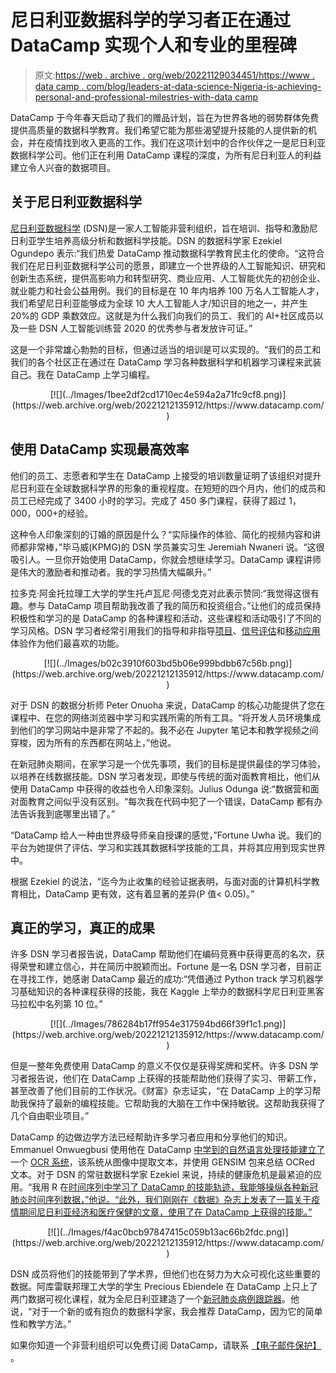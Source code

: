 # 尼日利亚数据科学的学习者正在通过 DataCamp 实现个人和专业的里程碑

> 原文:[https://web . archive . org/web/20221129034451/https://www . data camp . com/blog/leaders-at-data-science-Nigeria-is-achieving-personal-and-professional-milestries-with-data camp](https://web.archive.org/web/20221129034451/https://www.datacamp.com/blog/learners-at-data-science-nigeria-are-achieving-personal-and-professional-milestones-with-datacamp)

DataCamp 于今年春天启动了我们的赠品计划，旨在为世界各地的弱势群体免费提供高质量的数据科学教育。我们希望它能为那些渴望提升技能的人提供新的机会，并在疫情找到收入更高的工作。我们在这项计划中的合作伙伴之一是尼日利亚数据科学公司。他们正在利用 DataCamp 课程的深度，为所有尼日利亚人的利益建立令人兴奋的数据项目。

## 关于尼日利亚数据科学

[尼日利亚数据科学](https://web.archive.org/web/20221212135912/https://www.datasciencenigeria.org/) (DSN)是一家人工智能非营利组织，旨在培训、指导和激励尼日利亚学生培养高级分析和数据科学技能。DSN 的数据科学家 Ezekiel Ogundepo 表示:“我们热爱 DataCamp 推动数据科学教育民主化的使命。“这符合我们在尼日利亚数据科学公司的愿景，即建立一个世界级的人工智能知识、研究和创新生态系统，提供高影响力和转型研究、商业应用、人工智能优先的初创企业、就业能力和社会公益用例。我们的目标是在 10 年内培养 100 万名人工智能人才，我们希望尼日利亚能够成为全球 10 大人工智能人才/知识目的地之一，并产生 20%的 GDP 乘数效应。这就是为什么我们向我们的员工、我们的 AI+社区成员以及一些 DSN 人工智能训练营 2020 的优秀参与者发放许可证。”

这是一个非常雄心勃勃的目标，但通过适当的培训是可以实现的。“我们的员工和我们的各个社区正在通过在 DataCamp 学习各种数据科学和机器学习课程来武装自己。我在 DataCamp 上学习编程。

<center>[![](../Images/1bee2df2cd1710ec4e594a2a71fc9cf8.png)](https://web.archive.org/web/20221212135912/https://www.datacamp.com/)</center>

## 使用 DataCamp 实现最高效率

他们的员工、志愿者和学生在 DataCamp 上接受的培训数量证明了该组织对提升尼日利亚在全球数据科学界的形象的重视程度。在短短的四个月内，他们的成员和员工已经完成了 3400 小时的学习。完成了 450 多门课程，获得了超过 1，000，000+的经验。

这种令人印象深刻的订婚的原因是什么？“实际操作的体验、简化的视频内容和讲师都非常棒，”毕马威(KPMG)的 DSN 学员兼实习生 Jeremiah Nwaneri 说。“这很吸引人。一旦你开始使用 DataCamp，你就会想继续学习。DataCamp 课程讲师是伟大的激励者和推动者。我的学习热情大幅飙升。”

拉多克·阿金托拉理工大学的学生托卢瓦尼·阿德戈克对此表示赞同:“我觉得这很有趣。参与 DataCamp 项目帮助我改善了我的简历和投资组合。”让他们的成员保持积极性和学习的是 DataCamp 的各种课程和活动，这些课程和活动吸引了不同的学习风格。DSN 学习者经常引用我们的指导和非指导[项目](https://web.archive.org/web/20221212135912/https://www.datacamp.com/projects)、[信号评估](https://web.archive.org/web/20221212135912/http://datacamp.com/signal)和[移动应用](https://web.archive.org/web/20221212135912/http://datacamp.com/mobile)体验作为他们最喜欢的功能。

<center>[![](../Images/b02c3910f603bd5b06e999bdbb67c56b.png)](https://web.archive.org/web/20221212135912/https://www.datacamp.com/)</center>

对于 DSN 的数据分析师 Peter Onuoha 来说，DataCamp 的核心功能提供了您在课程中、在您的网络浏览器中学习和实践所需的所有工具。“将开发人员环境集成到他们的学习网站中是非常了不起的。我不必在 Jupyter 笔记本和教学视频之间穿梭，因为所有的东西都在网站上，”他说。

在新冠肺炎期间，在家学习是一个优先事项，我们的目标是提供最佳的学习体验，以培养在线数据技能。DSN 学习者发现，即使与传统的面对面教育相比，他们从使用 DataCamp 中获得的收益也令人印象深刻。Julius Odunga 说:“数据营和面对面教育之间似乎没有区别。“每次我在代码中犯了一个错误，DataCamp 都有办法告诉我到底哪里出错了。”

“DataCamp 给人一种由世界级导师亲自授课的感觉，”Fortune Uwha 说。我们的平台为她提供了评估、学习和实践其数据科学技能的工具，并将其应用到现实世界中。

根据 Ezekiel 的说法，“迄今为止收集的经验证据表明，与面对面的计算机科学教育相比，DataCamp 更有效，这有着显著的差异(P 值< 0.05)。”

## 真正的学习，真正的成果

许多 DSN 学习者报告说，DataCamp 帮助他们在编码竞赛中获得更高的名次，获得荣誉和建立信心，并在简历中脱颖而出。Fortune 是一名 DSN 学习者，目前正在寻找工作，她感谢 DataCamp 最近的成功:“凭借通过 Python track 学习机器学习基础知识的各种课程获得的技能，我在 Kaggle 上举办的数据科学尼日利亚黑客马拉松中名列第 10 位。”

<center>[![](../Images/786284b17ff954e317594bd66f39f1c1.png)](https://web.archive.org/web/20221212135912/https://www.datacamp.com/)</center>

但是一整年免费使用 DataCamp 的意义不仅仅是获得奖牌和奖杯。许多 DSN 学习者报告说，他们在 DataCamp 上获得的技能帮助他们获得了实习、带薪工作，甚至改善了他们目前的工作状况。《财富》杂志证实，“在 DataCamp 上的学习帮助我保持了最新的编程技能。它帮助我的大脑在工作中保持敏锐。这帮助我获得了几个自由职业项目。”

DataCamp 的边做边学方法已经帮助许多学习者应用和分享他们的知识。Emmanuel Onwuegbusi 使用他在 DataCamp [中学到的自然语言处理技能建立了](https://web.archive.org/web/20221212135912/https://medium.com/analytics-vidhya/build-an-ocr-and-summarize-webapp-using-pytesseract-gensim-and-django-13d0ff911d93)一个 [OCR 系统](https://web.archive.org/web/20221212135912/https://emmamichael.pythonanywhere.com/)，该系统从图像中提取文本，并使用 GENSIM 包来总结 OCRed 文本。对于 DSN 的常驻数据科学家 Ezekiel 来说，持续的健康危机是最紧迫的应用。“我用 R 在[时间序列中学习了 DataCamp 的技能轨迹，我能够操纵各种新冠肺炎时间序列数据，”他说。“此外，我们刚刚在《数据》杂志上发表了一篇关于疫情期间尼日利亚经济和医疗保健的文章](https://web.archive.org/web/20221212135912/https://datacamp.com/courses/time-series-analysis-in-r)[，使用了在 DataCamp 上获得的技能。”](https://web.archive.org/web/20221212135912/https://doi.org/10.1016/j.dib.2020.106424)

<center>[![](../Images/f4ac0bcb97847415c059b13ac66b2fdc.png)](https://web.archive.org/web/20221212135912/https://www.datacamp.com/)</center>

DSN 成员将他们的技能带到了学术界，但他们也在努力为大众可视化这些重要的数据。阿库雷联邦理工大学的学生 Precious Ebiendele 在 DataCamp 上只上了两门数据可视化课程，就为全尼日利亚建造了一个[新冠肺炎病例跟踪器](https://web.archive.org/web/20221212135912/https://precious-ebiendele.shinyapps.io/covid9JA)。他说，“对于一个新的或有抱负的数据科学家，我会推荐 DataCamp，因为它的简单性和教学方法。”

如果你知道一个非营利组织可以免费订阅 DataCamp，请联系 [【电子邮件保护】](/web/20221212135912/https://www.datacamp.com/cdn-cgi/l/email-protection#16717f60737761776f567277627775777b663875797b) 。